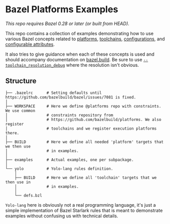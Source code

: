 # Bazel Platforms Examples

*This repo requires Bazel 0.28 or later (or built from HEAD).*

This repo contains a collection of examples demonstrating how to use various
Bazel concepts related to
[platforms](https://docs.bazel.build/versions/master/platforms.html),
[toolchains](https://docs.bazel.build/versions/master/toolchains.html),
[configurations](https://docs.bazel.build/versions/master/skylark/config.html),
and [configurable
attributes](https://docs.bazel.build/versions/master/configurable-attributes.html).

It also tries to give guidance when each of these concepts is used and should
accompany documentation on [bazel.build](https://bazel.build). Be sure to use
[`--toolchain_resolution_debug`](https://docs.bazel.build/versions/master/command-line-reference.html#flag--toolchain_resolution_debug)
where the resolution isn't obvious.

## Structure

```
├── .bazelrc      # Setting defaults until https://github.com/bazelbuild/bazel/issues/7081 is fixed.
│
├── WORKSPACE     # Here we define @platforms repo with constraints. We use common
│                 # constraints repository from
│                 # https://github.com/bazelbuild/platforms. We also register
│                 # toolchains and we register execution platforms there.
│
├── BUILD         # Here we define all needed 'platform' targets that we then use
│                 # in examples.
│
├── examples      # Actual examples, one per subpackage.
│
└── yolo          # Yolo-lang rules definition.
    │
    ├── BUILD     # Here we define all 'toolchain' targets that we then use in
    │             # in examples.
    │
    └── defs.bzl
```

`Yolo-lang` here is obviously not a real programming language, it's just a
simple implementation of Bazel Starlark rules that is meant to demonstrate
examples without confusing us with technical details.

